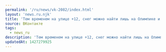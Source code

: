 ```yaml
---
permalink: '/ru/news/vk-2082/index.html'
layout: 'news.ru.njk'
title: 'Тем временем на улице +12, снег можно найти лишь на Олимпике и в лесах, а потому самое время на…'
source: ВКонтакте
tags:
  - news_ru
description: 'Тем временем на улице +12, снег можно найти лишь на Олимпике и в лесах, а потому самое время на…'
updatedAt: 1427279925
---
```


